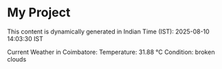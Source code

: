 # My Project

This content is dynamically generated in Indian Time (IST): 2025-08-10 14:03:30 IST


Current Weather in Coimbatore:
Temperature: 31.88 °C
Condition: broken clouds

